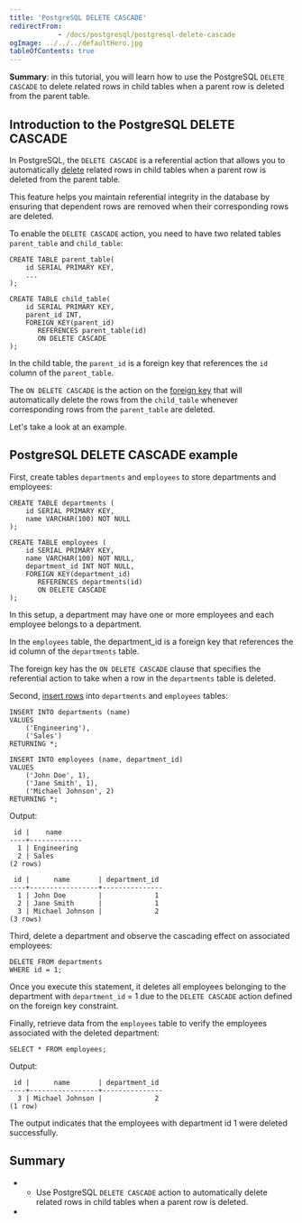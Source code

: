 ```yaml
---
title: 'PostgreSQL DELETE CASCADE'
redirectFrom: 
            - /docs/postgresql/postgresql-delete-cascade
ogImage: ../../../defaultHero.jpg
tableOfContents: true
---
```


**Summary**: in this tutorial, you will learn how to use the PostgreSQL `DELETE CASCADE` to delete related rows in child tables when a parent row is deleted from the parent table.



## Introduction to the PostgreSQL DELETE CASCADE



In PostgreSQL, the `DELETE CASCADE` is a referential action that allows you to automatically [delete](/docs/postgresql/postgresql-delete) related rows in child tables when a parent row is deleted from the parent table.



This feature helps you maintain referential integrity in the database by ensuring that dependent rows are removed when their corresponding rows are deleted.



To enable the `DELETE CASCADE` action, you need to have two related tables `parent_table` and `child_table`:



```
CREATE TABLE parent_table(
    id SERIAL PRIMARY KEY,
    ...
);

CREATE TABLE child_table(
    id SERIAL PRIMARY KEY,
    parent_id INT,
    FOREIGN_KEY(parent_id)
       REFERENCES parent_table(id)
       ON DELETE CASCADE
);
```



In the child table, the `parent_id` is a foreign key that references the `id` column of the `parent_table`.



The `ON DELETE CASCADE` is the action on the [foreign key](/docs/postgresql/postgresql-foreign-key) that will automatically delete the rows from the `child_table` whenever corresponding rows from the `parent_table` are deleted.



Let's take a look at an example.



## PostgreSQL DELETE CASCADE example



First, create tables `departments` and `employees` to store departments and employees:



```
CREATE TABLE departments (
    id SERIAL PRIMARY KEY,
    name VARCHAR(100) NOT NULL
);

CREATE TABLE employees (
    id SERIAL PRIMARY KEY,
    name VARCHAR(100) NOT NULL,
    department_id INT NOT NULL,
    FOREIGN KEY(department_id)
       REFERENCES departments(id)
       ON DELETE CASCADE
);
```



In this setup, a department may have one or more employees and each employee belongs to a department.



In the `employees` table, the department_id is a foreign key that references the id column of the `departments` table.



The foreign key has the `ON DELETE CASCADE` clause that specifies the referential action to take when a row in the `departments` table is deleted.



Second, [insert rows](/docs/postgresql/postgresql-insert-multiple-rows) into `departments` and `employees` tables:



```
INSERT INTO departments (name)
VALUES
    ('Engineering'),
    ('Sales')
RETURNING *;

INSERT INTO employees (name, department_id)
VALUES
    ('John Doe', 1),
    ('Jane Smith', 1),
    ('Michael Johnson', 2)
RETURNING *;
```



Output:



```
 id |    name
----+-------------
  1 | Engineering
  2 | Sales
(2 rows)

 id |      name       | department_id
----+-----------------+---------------
  1 | John Doe        |             1
  2 | Jane Smith      |             1
  3 | Michael Johnson |             2
(3 rows)
```



Third, delete a department and observe the cascading effect on associated employees:



```
DELETE FROM departments
WHERE id = 1;
```



Once you execute this statement, it deletes all employees belonging to the department with `department_id` = 1 due to the `DELETE CASCADE` action defined on the foreign key constraint.



Finally, retrieve data from the `employees` table to verify the employees associated with the deleted department:



```
SELECT * FROM employees;
```



Output:



```
 id |      name       | department_id
----+-----------------+---------------
  3 | Michael Johnson |             2
(1 row)
```



The output indicates that the employees with department id 1 were deleted successfully.



## Summary



- - Use PostgreSQL `DELETE CASCADE` action to automatically delete related rows in child tables when a parent row is deleted.
- 
